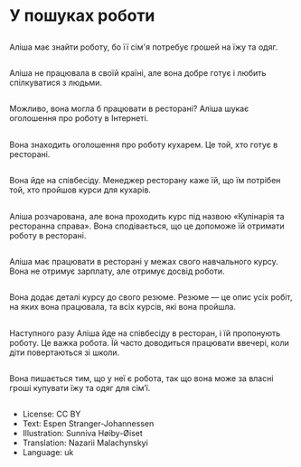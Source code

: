 # У пошуках роботи

##
Аліша має знайти роботу, бо її сім'я потребує грошей на їжу та одяг.

##
Аліша не працювала в своїй країні, але вона добре готує і любить спілкуватися з людьми.

##
Можливо, вона могла б працювати в ресторані? Аліша шукає оголошення про роботу в Інтернеті.

##
Вона знаходить оголошення про роботу кухарем. Це той, хто готує в ресторані.

##
Вона йде на співбесіду. Менеджер ресторану каже їй, що їм потрібен той, хто пройшов курси для кухарів.

##
Аліша розчарована, але вона проходить курс під назвою «Кулінарія та ресторанна справа». Вона сподівається, що це допоможе їй отримати роботу в ресторані.

##
Аліша має працювати в ресторані у межах свого навчального курсу. Вона не отримує зарплату, але отримує досвід роботи.

##
Вона додає деталі курсу до свого резюме. Резюме — це опис усіх робіт, на яких вона працювала, та всіх курсів, які вона пройшла.

##
Наступного разу Аліша йде на співбесіду в ресторан, і їй пропонують роботу. Це важка робота. Їй часто доводиться працювати ввечері, коли діти повертаються зі школи.

##
Вона пишається тим, що у неї є робота, так що вона може за власні гроші купувати їжу та одяг для сім’ї.

##
* License: CC BY
* Text: Espen Stranger-Johannessen
* Illustration: Sunniva Høiby-Øiset
* Translation: Nazarii Malachynskyi
* Language: uk
